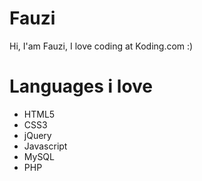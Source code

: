 
# Fauzi

Hi, I'am Fauzi, I love coding at Koding.com :)

# Languages i love

- HTML5
- CSS3
- jQuery
- Javascript
- MySQL
- PHP
